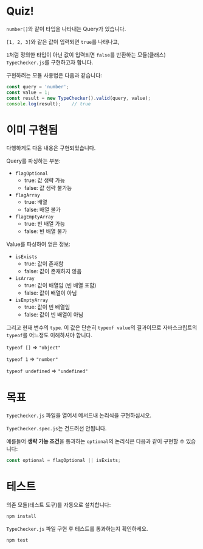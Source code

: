 # Quiz!

`number[]`와 같이 타입을 나타내는 Query가 있습니다.

`[1, 2, 3]`와 같은 값이 입력되면 `true`를 나태나고,

`1`처럼 정의한 타입이 아닌 값이 입력되면 `false`를 반환하는 모듈(클래스) `TypeChecker.js`를 구현하고자 합니다.

구현하려는 모듈 사용법은 다음과 같습니다:

```javascript
const query = 'number';
const value = 1;
const result = new TypeChecker().valid(query, value);
console.log(result);    // true
```

# 이미 구현됨

다행하게도 다음 내용은 구현되었습니다.

Query를 파싱하는 부분:

- `flagOptional`
    - true: 값 생략 가능
    - false: 값 생략 불가능
- `flagArray`
    - true: 배열
    - false: 배열 불가
- `flagEmptyArray`
    - true: 빈 배열 가능
    - false: 빈 배열 불가

Value를 파싱하여 얻은 정보:

- `isExists`
    - true: 값이 존재함
    - false: 값이 존재하지 않음
- `isArray`
    - true: 값이 배열임 (빈 배열 포함)
    - false: 값이 배열이 아님
- `isEmptyArray`
    - true: 값이 빈 배열임
    - false: 값이 빈 배열이 아님 

그리고 현재 변수의 `type`.
이 값은 단순히 `typeof value`의 결과이므로 자바스크립트의 `typeof`를 어느정도 이해하셔야 합니다.

`typeof []` => `"object"`

`typeof 1` => `"number"`

`typeof undefined` => `"undefined"`

# 목표

`TypeChecker.js` 파일을 열어서 메서드내 논리식을 구현하십시오.

`TypeChecker.spec.js`는 건드려선 안됩니다.

예를들어 **생략 가능 조건**을 통과하는 `optional`의 논리식은 다음과 같이 구현할 수 있습니다:

```javascript
const optional = flagOptional || isExists;
```

# 테스트

의존 모듈(테스트 도구)를 자동으로 설치합니다:

```bash
npm install
```

`TypeChecker.js` 파일 구현 후 테스트를 통과하는지 확인하세요.

```bash
npm test
```
